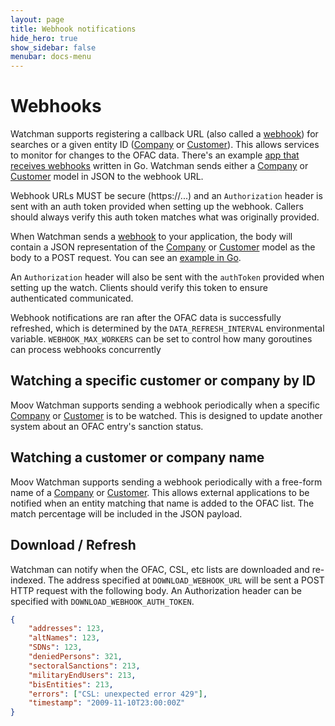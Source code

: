 ```yaml
---
layout: page
title: Webhook notifications
hide_hero: true
show_sidebar: false
menubar: docs-menu
---
```


# Webhooks

Watchman supports registering a callback URL (also called a [webhook](https://en.wikipedia.org/wiki/Webhook)) for searches or a given entity ID ([Company](https://moov-io.github.io/watchman/api/#post-/ofac/companies/-companyID-/watch) or [Customer](https://moov-io.github.io/watchman/api/#post-/ofac/customers/-customerID-/watch)). This allows services to monitor for changes to the OFAC data. There's an example [app that receives webhooks](https://github.com/SecurityPPH/watchman/blob/master/examples/webhook/webhook.go) written in Go. Watchman sends either a [Company](https://godoc.org/github.com/moov-io/watchman/client#OfacCompany) or [Customer](https://godoc.org/github.com/moov-io/watchman/client#OfacCustomer) model in JSON to the webhook URL.

Webhook URLs MUST be secure (https://...) and an `Authorization` header is sent with an auth token provided when setting up the webhook. Callers should always verify this auth token matches what was originally provided.

When Watchman sends a [webhook](https://en.wikipedia.org/wiki/Webhook) to your application, the body will contain a JSON representation of the [Company](https://godoc.org/github.com/moov-io/watchman/client#OfacCompany) or [Customer](https://godoc.org/github.com/moov-io/watchman/client#OfacCustomer) model as the body to a POST request. You can see an [example in Go](https://github.com/SecurityPPH/watchman/blob/master/examples/webhook/webhook.go).

An `Authorization` header will also be sent with the `authToken` provided when setting up the watch. Clients should verify this token to ensure authenticated communicated.

Webhook notifications are ran after the OFAC data is successfully refreshed, which is determined by the `DATA_REFRESH_INTERVAL` environmental variable. `WEBHOOK_MAX_WORKERS` can be set to control how many goroutines can process webhooks concurrently

## Watching a specific customer or company by ID

Moov Watchman supports sending a webhook periodically when a specific [Company](https://moov-io.github.io/watchman/api/#post-/ofac/companies/-companyID-/watch) or [Customer](https://moov-io.github.io/watchman/api/#post-/ofac/customers/-customerID-/watch) is to be watched. This is designed to update another system about an OFAC entry's sanction status.

## Watching a customer or company name

Moov Watchman supports sending a webhook periodically with a free-form name of a [Company](https://moov-io.github.io/watchman/api/#post-/ofac/companies/watch) or [Customer](https://moov-io.github.io/watchman/api/#post-/ofac/customers/watch). This allows external applications to be notified when an entity matching that name is added to the OFAC list. The match percentage will be included in the JSON payload.

## Download / Refresh

Watchman can notify when the OFAC, CSL, etc lists are downloaded and re-indexed. The address specified at `DOWNLOAD_WEBHOOK_URL` will be sent a POST HTTP request with the following body. An Authorization header can be specified with `DOWNLOAD_WEBHOOK_AUTH_TOKEN`.

```json
{
    "addresses": 123,
    "altNames": 123,
    "SDNs": 123,
    "deniedPersons": 321,
    "sectoralSanctions": 213,
    "militaryEndUsers": 213,
    "bisEntities": 213,
    "errors": ["CSL: unexpected error 429"],
    "timestamp": "2009-11-10T23:00:00Z"
}
```

